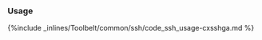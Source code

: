 <!--  usedin: [ _legacy_docker/Toolbelt/ssh.md, _maestro/Toolbelt/ssh.md, _node/toolbelt/ssh.md, _rails/Toolbelt/ssh.md] -->


### Usage

{%include _inlines/Toolbelt/common/ssh/code_ssh_usage-cxsshga.md %}
